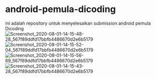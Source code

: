 # android-pemula-dicoding
ini adalah repository untuk menyelesaikan submission android pemula Dicoding
![Screenshot_2020-08-01-14-15-48-28_567f89ddfd17bbfb4486670d2e6b5179](https://user-images.githubusercontent.com/63776459/89096631-59cf4380-d402-11ea-9ed3-97d1a0d37cf8.png)
![Screenshot_2020-08-01-14-15-52-04_567f89ddfd17bbfb4486670d2e6b5179](https://user-images.githubusercontent.com/63776459/89096632-5b007080-d402-11ea-8313-46838cca6bd1.png)
![Screenshot_2020-08-01-14-15-56-69_567f89ddfd17bbfb4486670d2e6b5179](https://user-images.githubusercontent.com/63776459/89096634-5c319d80-d402-11ea-9f3f-ce43bdcc40ac.png)
![Screenshot_2020-08-01-14-15-43-28_567f89ddfd17bbfb4486670d2e6b5179](https://user-images.githubusercontent.com/63776459/89096635-5cca3400-d402-11ea-80eb-d42dd5baee88.png)

